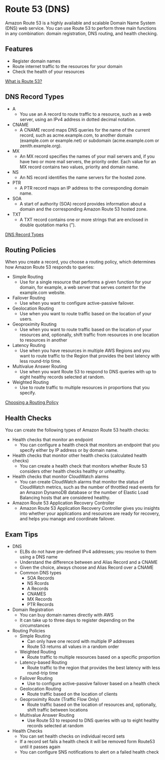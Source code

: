 # Route 53 (DNS)

Amazon Route 53 is a highly available and scalable Domain Name System (DNS) web service. You can use Route 53 to perform three main functions in any combination: domain registration, DNS routing, and health checking.

## Features

- Register domain names
- Route internet traffic to the resources for your domain
- Check the health of your resources

[What is Route 53?](https://docs.aws.amazon.com/Route53/latest/DeveloperGuide/Welcome.html)

## DNS Record Types

- A
  - You use an A record to route traffic to a resource, such as a web server, using an IPv4 address in dotted decimal notation.
- CNAME
  - A CNAME record maps DNS queries for the name of the current record, such as acme.example.com, to another domain (example.com or example.net) or subdomain (acme.example.com or zenith.example.org). 
- MX
  - An MX record specifies the names of your mail servers and, if you have two or more mail servers, the priority order. Each value for an MX record contains two values, priority and domain name. 
- NS
  - An NS record identifies the name servers for the hosted zone.
- PTR
  - A PTR record maps an IP address to the corresponding domain name.
- SOA
  - A start of authority (SOA) record provides information about a domain and the corresponding Amazon Route 53 hosted zone.
- TXT
  - A TXT record contains one or more strings that are enclosed in double quotation marks (").

[DNS Record Types](https://docs.aws.amazon.com/Route53/latest/DeveloperGuide/ResourceRecordTypes.html)

## Routing Policies

When you create a record, you choose a routing policy, which determines how Amazon Route 53 responds to queries: 

- Simple Routing
  - Use for a single resource that performs a given function for your domain, for example, a web server that serves content for the example.com website. 
- Failover Routing
  - Use when you want to configure active-passive failover. 
- Geolocation Routing
  - Use when you want to route traffic based on the location of your users. 
- Geoproximity Routing
  - Use when you want to route traffic based on the location of your resources and, optionally, shift traffic from resources in one location to resources in another
- Latency Routing
  - Use when you have resources in multiple AWS Regions and you want to route traffic to the Region that provides the best latency with less round-trip time. 
- Multivalue Answer Routing
  - Use when you want Route 53 to respond to DNS queries with up to eight healthy records selected at random. 
- Weighted Routing
  - Use to route traffic to multiple resources in proportions that you specify. 

[Choosing a Routing Policy](https://docs.aws.amazon.com/Route53/latest/DeveloperGuide/routing-policy.html)

## Health Checks

You can create the following types of Amazon Route 53 health checks:

- Health checks that monitor an endpoint
  - You can configure a health check that monitors an endpoint that you specify either by IP address or by domain name. 
- Health checks that monitor other health checks (calculated health checks)
  - You can create a health check that monitors whether Route 53 considers other health checks healthy or unhealthy.
- Health checks that monitor CloudWatch alarms
  - You can create CloudWatch alarms that monitor the status of CloudWatch metrics, such as the number of throttled read events for an Amazon DynamoDB database or the number of Elastic Load Balancing hosts that are considered healthy.
- Amazon Route 53 Application Recovery Controller
  - Amazon Route 53 Application Recovery Controller gives you insights into whether your applications and resources are ready for recovery, and helps you manage and coordinate failover.

## Exam Tips

- DNS
  - ELBs do not have pre-defined IPv4 addresses; you resolve to them using a DNS name
  - Understand the difference between and Alias Record and a CNAME
  - Given the choice, always choose and Alias Record over a CNAME
  - Common DNS types
    - SOA Records
    - NS Rcords
    - A Records 
    - CNAMES
    - MX Records
    - PTR Records
- Domain Registration
  - You can buy domain names directly with AWS
  - It can take up to three days to register depending on the circumstances
- Routing Policies
  - Simple Routing
    - Can only have one record with multiple IP addresses
    - Route 53 returns all values in a random order
  - Weighted Routing
    - Route traffic to multiple resources based on a specific proportion
  - Latency-based Routing
    - Route traffic to the region that provides the best latency with less round-trip time 
  - Failover Routing
    - Use to configure active-passive failover based on a health check
  - Geolocation Routing
    - Route traffic based on the location of clients
  - Geoproximity Route (Traffic Flow Only)
    - Route traffic based on the location of resources and, optionally, shift traffic between locations
  - Multivalue Answer Routing
    - Use Route 53 to respond to DNS queries with up to eight healthy records selected at random
- Health Checks
  - You can set health checks on individual record sets
  - If a record set fails a health check it will be removed form Route53 until it passes again
  - You can configure SNS notifications to alert on a failed health check